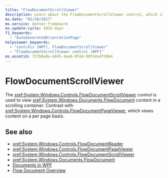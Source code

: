 ```yaml
---
title: "FlowDocumentScrollViewer"
description: Learn about the FlowDocumentScrollViewer control, which is used to view FlowDocument content in a scrolling container.
ms.date: "03/30/2017"
ms.service: dotnet-framework
ms.update-cycle: 1825-days
f1_keywords:
  - "AutoGeneratedOrientationPage"
helpviewer_keywords:
  - "controls [WPF], FlowDocumentScrollViewer"
  - "FlowDocumentScrollViewer control [WPF]"
ms.assetid: 727b0a0a-b845-4aa9-9fd4-98f42ed738b4
---
```

# FlowDocumentScrollViewer

The <xref:System.Windows.Controls.FlowDocumentScrollViewer> control is used to view <xref:System.Windows.Documents.FlowDocument> content in a scrolling container. Contrast with <xref:System.Windows.Controls.FlowDocumentPageViewer>, which views content on a per page basis.

## See also

- <xref:System.Windows.Controls.FlowDocumentReader>
- <xref:System.Windows.Controls.FlowDocumentPageViewer>
- <xref:System.Windows.Controls.FlowDocumentScrollViewer>
- <xref:System.Windows.Documents.FlowDocument>
- [Documents in WPF](../advanced/documents-in-wpf.md)
- [Flow Document Overview](../advanced/flow-document-overview.md)
